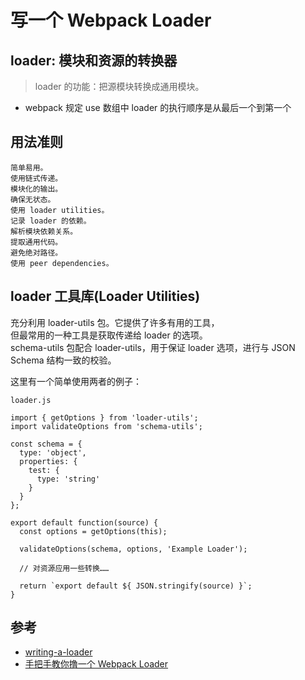 # 写一个 Webpack Loader

## loader: 模块和资源的转换器
>loader 的功能：把源模块转换成通用模块。

- webpack 规定 use 数组中 loader 的执行顺序是从最后一个到第一个


## 用法准则

```
简单易用。
使用链式传递。
模块化的输出。
确保无状态。
使用 loader utilities。
记录 loader 的依赖。
解析模块依赖关系。
提取通用代码。
避免绝对路径。
使用 peer dependencies。
```


## loader 工具库(Loader Utilities) 

充分利用 loader-utils 包。它提供了许多有用的工具，  
但最常用的一种工具是获取传递给 loader 的选项。  
schema-utils 包配合 loader-utils，用于保证 loader 选项，进行与 JSON Schema 结构一致的校验。

这里有一个简单使用两者的例子：

```
loader.js

import { getOptions } from 'loader-utils';
import validateOptions from 'schema-utils';

const schema = {
  type: 'object',
  properties: {
    test: {
      type: 'string'
    }
  }
};

export default function(source) {
  const options = getOptions(this);

  validateOptions(schema, options, 'Example Loader');

  // 对资源应用一些转换……

  return `export default ${ JSON.stringify(source) }`;
}
```



## 参考
- [writing-a-loader](https://webpack.docschina.org/contribute/writing-a-loader)
- [手把手教你撸一个 Webpack Loader](https://blog.csdn.net/lszy16/article/details/79162960)
